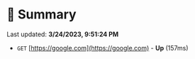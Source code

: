 # 📖 Summary
Last updated: **3/24/2023, 9:51:24 PM**

- `GET` [https://google.com](https://google.com) - **Up** (157ms)
